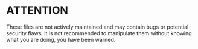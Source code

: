 # ATTENTION

These files are not actively maintained and may contain bugs or potential security flaws, it is not recommended to
manipulate them without knowing what you are doing, you have been warned.
